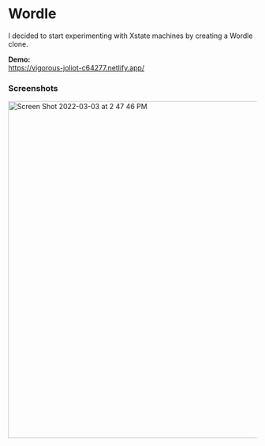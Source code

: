 # Wordle

I decided to start experimenting with Xstate machines by creating a Wordle clone.

**Demo:**<br />
https://vigorous-joliot-c64277.netlify.app/

### Screenshots

<img width="682" alt="Screen Shot 2022-03-03 at 2 47 46 PM" src="https://user-images.githubusercontent.com/5014932/156641785-35f29610-8b8f-487d-a43d-e6753f9ac1e9.png">
